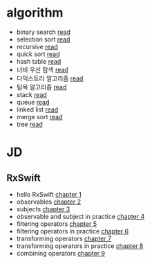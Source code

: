 # algorithm
- binary search [read](algorithm/binary-search.md)
- selection sort [read](algorithm/selection-sort.md)
- recursive [read](algorithm/recursive.md)
- quick sort [read](algorithm/quick-sort.md)
- hash table [read](algorithm/hash-table.md)
- 너비 우선 탐색 [read](algorithm/breadth-first-search.md)
- 다익스트라 알고리즘 [read](algorithm/dijkstra-algorithm.md)
- 탐욕 알고리즘 [read](algorithm/greedy-algorithm.md)
- stack [read](algorithm/swift-stack-data-structure.md)
- queue [read](algorithm/swift-queue-data-structure.md)
- linked list [read](algorithm/swift-linked-list-data-structure.md)
- merge sort [read](algorithm/swift-merge-sort.md)
- tree [read](algorithm/swift-tree-data-structure.md)


# JD
## RxSwift
- hello RxSwift [chapter 1](JD/hello-rxswift.md)
- observables [chapter 2](JD/observables.md)
- subjects [chapter 3](JD/subjects.md)
- observable and subject in practice [chapter 4](JD/observables-and-subjects-in-practice.md)
- filtering operators [chapter 5](JD/filtering-operators.md)
- filtering operators in practice [chapter 6](JD/filtering-operators-in-practice.md)
- transforming operators [chapter 7](JD/transforming-operators.md)
- transforming operators in practice [chapter 8](JD/transforming-operators-in-practice.md)
- combining operators [chapter 9](JD/combining-operators.md)